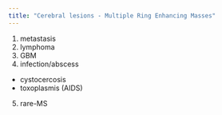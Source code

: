 ```yaml
---
title: "Cerebral lesions - Multiple Ring Enhancing Masses"
---
```

1. metastasis
2. lymphoma
3. GBM
4. infection/abscess
 - cystocercosis
 - toxoplasmis (AIDS)
5. rare-MS

